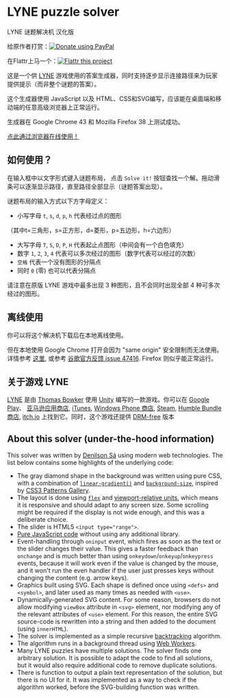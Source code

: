 LYNE puzzle solver
==================
LYNE 谜题解决机 汉化版

给原作者打赏：[![Donate using PayPal](https://www.paypalobjects.com/en_US/i/btn/btn_donate_SM.gif)](https://www.paypal.com/cgi-bin/webscr?cmd=_donations&business=denilsonsa%40gmail%2ecom&lc=US&item_name=Denilson&item_number=lyne-solver&currency_code=BRL)

在Flattr上马一个：[![Flattr this project](https://api.flattr.com/button/flattr-badge-large.png)](https://flattr.com/submit/auto?user_id=denilsonsa&url=https%3A%2F%2Fgithub.com%2Fdenilsonsa%2Flyne-solver&title=LYNE+solver&description=Solver+for+LYNE+game.&tags=github&category=software)

这是一个供 [LYNE][] 游戏使用的答案生成器，同时支持逐步显示连接路径来为玩家提供提示（而非整个谜题的答案）。

这个生成器使用 JavaScript 以及 HTML、CSS和SVG编写，应该能在桌面端和移动端的任意高级浏览器上正常运行。

生成器在 Google Chrome 43 和 Mozilla Firefox 38 上测试成功。

[点此通过浏览器在线使用！][solver]

如何使用？
----------------------

在输入框中以文字形式键入谜题布局， 点击 `Solve it!` 按钮查找一个解。拖动滑条可以逐渐显示路径，直至路径全部显示（谜题答案出现）。

谜题布局的输入方式以下方字母定义：

* 小写字母 `t`, `s`, `d`, `p`, `h` 代表经过点的图形

（其中t=三角形，s=正方形，d=菱形，p=五边形，h=六边形）
* 大写字母 `T`, `S`, `D`, `P`, `H` 代表起止点图形（中间会有一个白色填充）
* 数字 `1`, `2`, `3`, `4` 代表可以多次经过的图形（数字代表可以经过的次数）
* `空格` 代表一个没有图形的分隔点
* 同时 `0` (零) 也可以代表分隔点

请注意在原版 LYNE 游戏中最多出现 3 种图形，且不会同时出现全部 4 种可多次经过的图形。

离线使用
-------------

你可以将这个解决机下载后在本地离线使用。

但在本地使用 Google Chrome 打开会因为 "same origin" 安全限制而无法使用。详情参考 [这里][sameorigin], 或参考 [谷歌官方反馈 issue 47416][sameoriginissue]. Firefox 则似乎能正常运行。

关于游戏 LYNE
----------

[LYNE][] 是由 [Thomas Bowker][tb] 使用 [Unity][] 编写的一款游戏。你可以在 [Google Play][play]、 [亚马逊应用商店][amazon], [iTunes][itunes], [Windows Phone 商店][wp], [Steam][steam], [Humble Bundle 商店][humble], [itch.io][itch] 上找到它。同时，这个游戏还提供 [DRM-free][lyne] 版本

About this solver (under-the-hood information)
----------------------------------------------

This solver was written by [Denilson Sá][denilsonsa] using modern web technologies. The list below contains some highlights of the underlying code:

* The gray diamond shape in the background was written using pure CSS, with a combination of [`linear-gradient()`][linear-gradient] and [`background-size`][background-size], inspired by [CSS3 Patterns Gallery][css3patterns].
* The layout is done using [`flex`][flex] and [viewport-relative units][viewport-units], which means it is responsive and should adapt to any screen size. Some scrolling might be required if the display is not wide enough, and this was a deliberate choice.
* The slider is HTML5 `<input type="range">`.
* [Pure JavaScript code][vanillajs] without using any additional library.
* Event-handling through `oninput` event, which fires as soon as the text or the slider changes their value. This gives a faster feedback than `onchange` and is much better than using `onkeydown`/`onkeyup`/`onkeypress` events, because it will work even if the value is changed by the mouse, and it won't run the even handler if the user just presses keys without changing the content (e.g. arrow keys).
* Graphics built using SVG. Each shape is defined once using `<defs>` and `<symbol>`, and later used as many times as needed with `<use>`.
* Dynamically-generated SVG content. For some reason, browsers do not allow modifying `viewBox` attribute in `<svg>` element, nor modifying any of the relevant attributes of `<use>` element. For this reason, the entire SVG source-code is rewritten into a string and then added to the document (using `innerHTML`).
* The solver is implemented as a simple recursive [backtracking][] algorithm.
* The algorithm runs in a background thread using [Web Workers][workers].
* Many LYNE puzzles have multiple solutions. The solver finds one arbitrary solution. It is possible to adapt the code to find all solutions, but it would also require additional code to remove duplicate solutions.
* There is function to output a plain text representation of the solution, but there is no UI for it. It was implemented as a way to check if the algorithm worked, before the SVG-building function was written.

[solver]: http://denilsonsa.github.io/lyne-solver/lyne-solver.html
[lyne]: http://www.lynegame.com/
[play]: https://play.google.com/store/apps/details?id=com.thomasbowker.lynerelease
[amazon]: http://www.amazon.com/Thomas-Bowker-LYNE/dp/B00HA8WNZ0
[itunes]: https://itunes.apple.com/us/app/lyne/id731753333
[wp]: http://www.windowsphone.com/en-us/store/app/lyne/bf04e86a-cf61-491e-b095-a257fb725f5e
[steam]: http://store.steampowered.com/app/266010/
[humble]: https://www.humblebundle.com/store/p/lyne_storefront
[itch]: http://thomasbowker.itch.io/lyne
[tb]: http://thomasbowker.com/
[unity]: https://unity3d.com/
[denilsonsa]: http://denilson.sa.nom.br/
[linear-gradient]: https://developer.mozilla.org/en-US/docs/Web/CSS/linear-gradient
[background-size]: https://developer.mozilla.org/en-US/docs/Web/CSS/background-size
[css3patterns]: http://lea.verou.me/css3patterns/
[flex]: https://css-tricks.com/snippets/css/a-guide-to-flexbox/
[viewport-units]: http://www.w3.org/TR/css3-values/#viewport-relative-lengths
[vanillajs]: http://vanilla-js.com/
[backtracking]: https://en.wikipedia.org/wiki/Backtracking
[sameorigin]: http://www.html5rocks.com/en/tutorials/workers/basics/#toc-security-local
[sameoriginissue]: https://code.google.com/p/chromium/issues/detail?id=47416
[workers]: http://www.w3.org/TR/workers/
